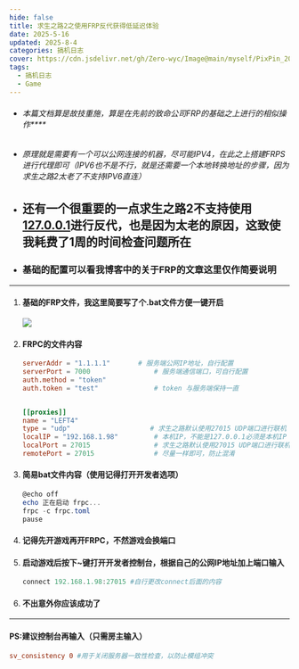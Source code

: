 ```yaml
---
hide: false
title: 求生之路2之使用FRP反代获得低延迟体验
date: 2025-5-16
updated: 2025-8-4
categories: 搞机日志
cover: https://cdn.jsdelivr.net/gh/Zero-wyc/Image@main/myself/PixPin_2025-06-08_13-29-52.png
tags:
  - 搞机日志
  - Game
---
```


- ###### 本篇文档算是故技重施，算是在先前的致命公司FRP的基础之上进行的相似操作**<!-- more -->**

- ###### 原理就是需要有一个可以*公网连接*的机器，尽可能IPV4，在此之上搭建FRPS进行代理即可（IPV6也不是不行，就是还需要一个本地转换地址的步骤，因为求生之路2太老了不支持IPV6直连）

- ## 还有一个很重要的一点求生之路2不支持使用<u>127.0.0.1</u>进行反代，也是因为太老的原因，这致使我耗费了1周的时间检查问题所在

- ### 基础的配置可以看我博客中的关于FRP的文章这里仅作简要说明


---

1. #### 基础的FRP文件，我这里简要写了个.bat文件方便一键开启
   
   ![](https://cdn.jsdelivr.net/gh/Zero-wyc/Image@main/myself/PixPin_2025-06-08_13-29-52.png)
   
2. #### FRPC的文件内容

   ```toml
   serverAddr = "1.1.1.1"		# 服务端公网IP地址，自行配置
   serverPort = 7000       			# 服务端通信端口，可自行配置
   auth.method = "token"
   auth.token = "test"  			# token 与服务端保持一直
   
   
   [[proxies]]
   name = "LEFT4"
   type = "udp"					   # 求生之路默认使用27015 UDP端口进行联机
   localIP = "192.168.1.98"			# 本机IP，不能是127.0.0.1必须是本机IP
   localPort = 27015				# 求生之路默认使用27015 UDP端口进行联机
   remotePort = 27015				# 尽量一样即可，防止混淆
   
   ```

3. #### 简易bat文件内容（使用记得打开开发者选项）

   ```powershell
   @echo off
   echo 正在启动 frpc...
   frpc -c frpc.toml
   pause
   ```

4. #### 记得先开游戏再开FRPC，不然游戏会换端口

5. #### 启动游戏后按下~键打开开发者控制台，根据自己的公网IP地址加上端口输入

   ```powershell
   connect 192.168.1.98:27015 #自行更改connect后面的内容
   ```

6. #### 不出意外你应该成功了

---

#### PS:建议控制台再输入（只需房主输入）

```toml
sv_consistency 0 #用于关闭服务器一致性检查，以防止模组冲突
```

